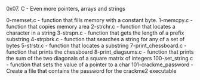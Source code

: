 0x07. C - Even more pointers, arrays and strings

0-memset.c - function that fills memory with a constant byte.
1-memcpy.c - function that copies memory area
2-strchr.c - function that locates a character in a string
3-strspn.c - function that gets the length of a prefix substring
4-strpbrk.c - function that searches a string for any of a set of bytes
5-strstr.c -  function that locates a substring
7-print_chessboard.c - function that prints the chessboard
8-print_diagsums.c - function that prints the sum of the two diagonals of a square matrix of integers
100-set_string.c -  function that sets the value of a pointer to a char
101-crackme_password - Create a file that contains the password for the crackme2 executable
